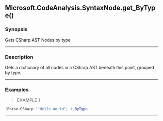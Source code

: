 Microsoft.CodeAnalysis.SyntaxNode.get_ByType()
----------------------------------------------




### Synopsis
Gets CSharp AST Nodes by type



---


### Description

Gets a dictionary of all nodes in a CSharp AST beneath this point, grouped by type.



---


### Examples
> EXAMPLE 1

```PowerShell
(Parse-CSharp '"Hello World";').ByType
```


---

